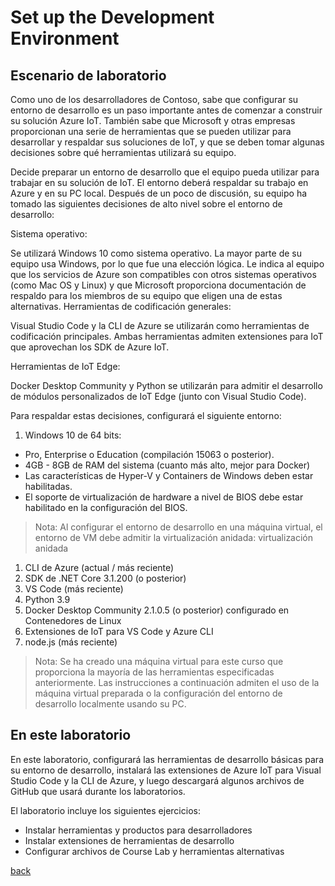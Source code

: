 # Set up the Development Environment

## Escenario de laboratorio

Como uno de los desarrolladores de Contoso, sabe que configurar su entorno de desarrollo es un paso importante antes de comenzar a construir su solución Azure IoT. También sabe que Microsoft y otras empresas proporcionan una serie de herramientas que se pueden utilizar para desarrollar y respaldar sus soluciones de IoT, y que se deben tomar algunas decisiones sobre qué herramientas utilizará su equipo.

Decide preparar un entorno de desarrollo que el equipo pueda utilizar para trabajar en su solución de IoT. El entorno deberá respaldar su trabajo en Azure y en su PC local. Después de un poco de discusión, su equipo ha tomado las siguientes decisiones de alto nivel sobre el entorno de desarrollo:

Sistema operativo: 

Se utilizará Windows 10 como sistema operativo. La mayor parte de su equipo usa Windows, por lo que fue una elección lógica. Le indica al equipo que los servicios de Azure son compatibles con otros sistemas operativos (como Mac OS y Linux) y que Microsoft proporciona documentación de respaldo para los miembros de su equipo que eligen una de estas alternativas.
Herramientas de codificación generales: 

Visual Studio Code y la CLI de Azure se utilizarán como herramientas de codificación principales. Ambas herramientas admiten extensiones para IoT que aprovechan los SDK de Azure IoT.

Herramientas de IoT Edge: 

Docker Desktop Community y Python se utilizarán para admitir el desarrollo de módulos personalizados de IoT Edge (junto con Visual Studio Code).

Para respaldar estas decisiones, configurará el siguiente entorno:

1. Windows 10 de 64 bits: 

- Pro, Enterprise o Education (compilación 15063 o posterior). 
- 4GB - 8GB de RAM del sistema (cuanto más alto, mejor para Docker)
- Las características de Hyper-V y Containers de Windows deben estar habilitadas.
- El soporte de virtualización de hardware a nivel de BIOS debe estar habilitado en la configuración del BIOS.

> Nota: Al configurar el entorno de desarrollo en una máquina virtual, el entorno de VM debe admitir la virtualización anidada: virtualización anidada

1. CLI de Azure (actual / más reciente)
2. SDK de .NET Core 3.1.200 (o posterior)
3. VS Code (más reciente)
4. Python 3.9
5. Docker Desktop Community 2.1.0.5 (o posterior) configurado en Contenedores de Linux
6. Extensiones de IoT para VS Code y Azure CLI
7. node.js (más reciente)

> Nota: Se ha creado una máquina virtual para este curso que proporciona la mayoría de las herramientas especificadas anteriormente. Las instrucciones a continuación admiten el uso de la máquina virtual preparada o la configuración del entorno de desarrollo localmente usando su PC.

## En este laboratorio

En este laboratorio, configurará las herramientas de desarrollo básicas para su entorno de desarrollo, instalará las extensiones de Azure IoT para Visual Studio Code y la CLI de Azure, y luego descargará algunos archivos de GitHub que usará durante los laboratorios. 

El laboratorio incluye los siguientes ejercicios:

- Instalar herramientas y productos para desarrolladores
- Instalar extensiones de herramientas de desarrollo
- Configurar archivos de Course Lab y herramientas alternativas

[back](../Readme.md)